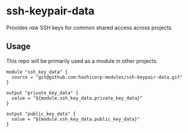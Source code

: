 # ssh-keypair-data

Provides _raw_ SSH keys for common shared access across projects.

## Usage

This repo will be primarily used as a module in other projects.

```
module "ssh_key_data" {
  source = "git@github.com:hashicorp-modules/ssh-keypair-data.git"
}

output "private_key_data" {
  value = "${module.ssh_key_data.private_key_data}"
}

output "public_key_data" {
  value = "${module.ssh_key_data.public_key_data}"
}
```
